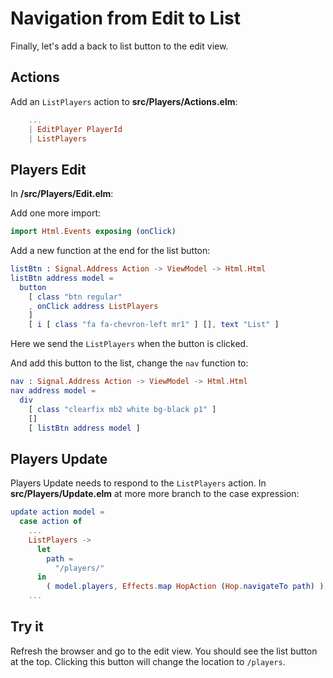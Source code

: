# Navigation from Edit to List

Finally, let's add a back to list button to the edit view.


## Actions

Add an `ListPlayers` action to __src/Players/Actions.elm__:

```elm
    ...
    | EditPlayer PlayerId
    | ListPlayers
```

## Players Edit

In __/src/Players/Edit.elm__:

Add one more import:

```elm
import Html.Events exposing (onClick)
```

Add a new function at the end for the list button:

```elm
listBtn : Signal.Address Action -> ViewModel -> Html.Html
listBtn address model =
  button
    [ class "btn regular"
    , onClick address ListPlayers
    ]
    [ i [ class "fa fa-chevron-left mr1" ] [], text "List" ]
```

Here we send the `ListPlayers` when the button is clicked.

And add this button to the list, change the `nav` function to:

```elm
nav : Signal.Address Action -> ViewModel -> Html.Html
nav address model =
  div
    [ class "clearfix mb2 white bg-black p1" ]
    []
    [ listBtn address model ]
```

## Players Update

Players Update needs to respond to the `ListPlayers` action. In __src/Players/Update.elm__ at more more branch to the case expression:

```elm
update action model =
  case action of
    ...
    ListPlayers ->
      let
        path =
          "/players/"
      in
        ( model.players, Effects.map HopAction (Hop.navigateTo path) )
    ...
```

## Try it

Refresh the browser and go to the edit view. You should see the list button at the top. Clicking this button will change the location to `/players`.
